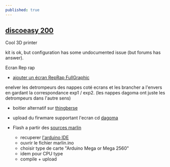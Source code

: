 ```yaml
---
published: true
---
```

## [discoeasy 200](https://dagoma.fr/tutoriels/tutoriels-discovery200.html)

Cool 3D printer

kit is ok, but configuration has some undocumented issue (but forums has answer).

Ecran Rep rap

- [ajouter un écran RepRap FullGraphic](https://www.dagomaniack.fr/2017/04/30/tutoriel-ecran-reprap-fullgraphic-controler-de200/)

enelver les detrompeurs des nappes coté ecrans et les brancher a l'envers en gardant la correspondance exp1 / exp2. (les nappes dagoma ont juste les detrompeurs dans l'autre sens)

- boitier alternatif sur [thingberse](https://www.thingiverse.com/thing:2445739)

- upload du firwmare supportant l'ecran cd [dagoma](https://dagoma.fr/montage-de-l-ecran.html)

- Flash a partir des [sources marlin](https://www.lesimprimantes3d.fr/forum/topic/8452-comment-flasher-un-marlin-modifi%C3%A9/?tab=comments#comment-97478)

  - recuperer [l'arduino IDE](https://www.arduino.cc/en/main/software#)
  - ouvrir le fichier marlin.ino
  - choisir type de carte "Arduino Mega or Mega 2560"
  - idem pour CPU type
  - compile + upload
  
